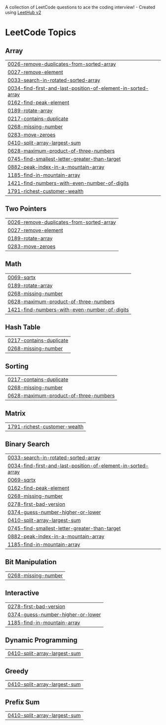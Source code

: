 A collection of LeetCode questions to ace the coding interview! - Created using [LeetHub v2](https://github.com/arunbhardwaj/LeetHub-2.0)
<!---LeetCode Topics Start-->
# LeetCode Topics
## Array
|  |
| ------- |
| [0026-remove-duplicates-from-sorted-array](https://github.com/manish5430/LeetCode/tree/master/0026-remove-duplicates-from-sorted-array) |
| [0027-remove-element](https://github.com/manish5430/LeetCode/tree/master/0027-remove-element) |
| [0033-search-in-rotated-sorted-array](https://github.com/manish5430/LeetCode/tree/master/0033-search-in-rotated-sorted-array) |
| [0034-find-first-and-last-position-of-element-in-sorted-array](https://github.com/manish5430/LeetCode/tree/master/0034-find-first-and-last-position-of-element-in-sorted-array) |
| [0162-find-peak-element](https://github.com/manish5430/LeetCode/tree/master/0162-find-peak-element) |
| [0189-rotate-array](https://github.com/manish5430/LeetCode/tree/master/0189-rotate-array) |
| [0217-contains-duplicate](https://github.com/manish5430/LeetCode/tree/master/0217-contains-duplicate) |
| [0268-missing-number](https://github.com/manish5430/LeetCode/tree/master/0268-missing-number) |
| [0283-move-zeroes](https://github.com/manish5430/LeetCode/tree/master/0283-move-zeroes) |
| [0410-split-array-largest-sum](https://github.com/manish5430/LeetCode/tree/master/0410-split-array-largest-sum) |
| [0628-maximum-product-of-three-numbers](https://github.com/manish5430/LeetCode/tree/master/0628-maximum-product-of-three-numbers) |
| [0745-find-smallest-letter-greater-than-target](https://github.com/manish5430/LeetCode/tree/master/0745-find-smallest-letter-greater-than-target) |
| [0882-peak-index-in-a-mountain-array](https://github.com/manish5430/LeetCode/tree/master/0882-peak-index-in-a-mountain-array) |
| [1185-find-in-mountain-array](https://github.com/manish5430/LeetCode/tree/master/1185-find-in-mountain-array) |
| [1421-find-numbers-with-even-number-of-digits](https://github.com/manish5430/LeetCode/tree/master/1421-find-numbers-with-even-number-of-digits) |
| [1791-richest-customer-wealth](https://github.com/manish5430/LeetCode/tree/master/1791-richest-customer-wealth) |
## Two Pointers
|  |
| ------- |
| [0026-remove-duplicates-from-sorted-array](https://github.com/manish5430/LeetCode/tree/master/0026-remove-duplicates-from-sorted-array) |
| [0027-remove-element](https://github.com/manish5430/LeetCode/tree/master/0027-remove-element) |
| [0189-rotate-array](https://github.com/manish5430/LeetCode/tree/master/0189-rotate-array) |
| [0283-move-zeroes](https://github.com/manish5430/LeetCode/tree/master/0283-move-zeroes) |
## Math
|  |
| ------- |
| [0069-sqrtx](https://github.com/manish5430/LeetCode/tree/master/0069-sqrtx) |
| [0189-rotate-array](https://github.com/manish5430/LeetCode/tree/master/0189-rotate-array) |
| [0268-missing-number](https://github.com/manish5430/LeetCode/tree/master/0268-missing-number) |
| [0628-maximum-product-of-three-numbers](https://github.com/manish5430/LeetCode/tree/master/0628-maximum-product-of-three-numbers) |
| [1421-find-numbers-with-even-number-of-digits](https://github.com/manish5430/LeetCode/tree/master/1421-find-numbers-with-even-number-of-digits) |
## Hash Table
|  |
| ------- |
| [0217-contains-duplicate](https://github.com/manish5430/LeetCode/tree/master/0217-contains-duplicate) |
| [0268-missing-number](https://github.com/manish5430/LeetCode/tree/master/0268-missing-number) |
## Sorting
|  |
| ------- |
| [0217-contains-duplicate](https://github.com/manish5430/LeetCode/tree/master/0217-contains-duplicate) |
| [0268-missing-number](https://github.com/manish5430/LeetCode/tree/master/0268-missing-number) |
| [0628-maximum-product-of-three-numbers](https://github.com/manish5430/LeetCode/tree/master/0628-maximum-product-of-three-numbers) |
## Matrix
|  |
| ------- |
| [1791-richest-customer-wealth](https://github.com/manish5430/LeetCode/tree/master/1791-richest-customer-wealth) |
## Binary Search
|  |
| ------- |
| [0033-search-in-rotated-sorted-array](https://github.com/manish5430/LeetCode/tree/master/0033-search-in-rotated-sorted-array) |
| [0034-find-first-and-last-position-of-element-in-sorted-array](https://github.com/manish5430/LeetCode/tree/master/0034-find-first-and-last-position-of-element-in-sorted-array) |
| [0069-sqrtx](https://github.com/manish5430/LeetCode/tree/master/0069-sqrtx) |
| [0162-find-peak-element](https://github.com/manish5430/LeetCode/tree/master/0162-find-peak-element) |
| [0268-missing-number](https://github.com/manish5430/LeetCode/tree/master/0268-missing-number) |
| [0278-first-bad-version](https://github.com/manish5430/LeetCode/tree/master/0278-first-bad-version) |
| [0374-guess-number-higher-or-lower](https://github.com/manish5430/LeetCode/tree/master/0374-guess-number-higher-or-lower) |
| [0410-split-array-largest-sum](https://github.com/manish5430/LeetCode/tree/master/0410-split-array-largest-sum) |
| [0745-find-smallest-letter-greater-than-target](https://github.com/manish5430/LeetCode/tree/master/0745-find-smallest-letter-greater-than-target) |
| [0882-peak-index-in-a-mountain-array](https://github.com/manish5430/LeetCode/tree/master/0882-peak-index-in-a-mountain-array) |
| [1185-find-in-mountain-array](https://github.com/manish5430/LeetCode/tree/master/1185-find-in-mountain-array) |
## Bit Manipulation
|  |
| ------- |
| [0268-missing-number](https://github.com/manish5430/LeetCode/tree/master/0268-missing-number) |
## Interactive
|  |
| ------- |
| [0278-first-bad-version](https://github.com/manish5430/LeetCode/tree/master/0278-first-bad-version) |
| [0374-guess-number-higher-or-lower](https://github.com/manish5430/LeetCode/tree/master/0374-guess-number-higher-or-lower) |
| [1185-find-in-mountain-array](https://github.com/manish5430/LeetCode/tree/master/1185-find-in-mountain-array) |
## Dynamic Programming
|  |
| ------- |
| [0410-split-array-largest-sum](https://github.com/manish5430/LeetCode/tree/master/0410-split-array-largest-sum) |
## Greedy
|  |
| ------- |
| [0410-split-array-largest-sum](https://github.com/manish5430/LeetCode/tree/master/0410-split-array-largest-sum) |
## Prefix Sum
|  |
| ------- |
| [0410-split-array-largest-sum](https://github.com/manish5430/LeetCode/tree/master/0410-split-array-largest-sum) |
<!---LeetCode Topics End-->